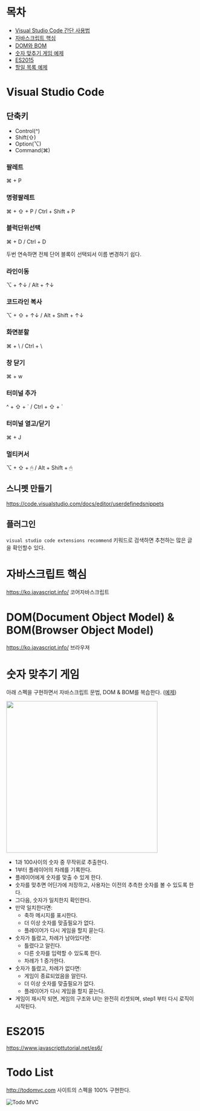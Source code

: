 # 목차
- [Visual Studio Code 간단 사용법](#visual-studio-code)
- [자바스크립트 핵심](#자바스크립트-핵심)
- [DOM와 BOM](#domdocument-object-model--bombrowser-object-model)
- [숫자 맞추기 게임 예제](#숫자-맞추기-게임)
- [ES2015](#es2015)
- [할일 목록 예제](#todo-list)

# Visual Studio Code

## 단축키
- Control(^)
- Shift(⇧)
- Option(⌥)
- Command(⌘)
  
### 팔레트
⌘ + P 

### 명령팔레트

⌘ + ⇧ + P / Ctrl + Shift + P

### 블럭단위선택

⌘ + D / Ctrl + D

두번 연속하면 전체 단어 블록이 선택되서 이름 변경하기 쉽다.

### 라인이동

⌥ + ↑↓ / Alt + ↑↓

### 코드라인 복사

⌥ + ⇧ + ↑↓ / Alt + Shift + ↑↓

### 화면분할

⌘ + \ / Ctrl + \

### 창 닫기

⌘ + w

### 터미널 추가

^ + ⇧ + \` / Ctrl + ⇧ + \`

### 터미널 열고/닫기

⌘ + J

### 멀티커서

⌥ + ⇧ + 🖱 / Alt + Shift + 🖱


## 스니펫 만들기
https://code.visualstudio.com/docs/editor/userdefinedsnippets

## 플러그인
`visual studio code extensions recommend` 키워드로 검색하면 추천하는 많은 글을 확인할수 있다.

# 자바스크립트 핵심
https://ko.javascript.info/ 코어자바스크립트 

# DOM(Document Object Model) & BOM(Browser Object Model)
https://ko.javascript.info/ 브라우져

# 숫자 맞추기 게임 
아래 스펙을 구현하면서 자바스크립트 문법, DOM & BOM를 복습한다. ([예제](https://developer.mozilla.org/ko/docs/Learn/JavaScript/First_steps/A_first_splash))

<img src="https://user-images.githubusercontent.com/2038652/73609864-fca23300-4614-11ea-8e3a-4e4a3b5fd567.png" width="400px" />


- 1과 100사이의 숫자 중 무작위로 추출한다.
- 1부터 플레이어의 차례를 기록한다.
- 플레이어에게 숫자를 맞출 수 있게 한다.
- 숫자를 맞추면 어딘가에 저장하고, 사용자는 이전의 추측한 숫자를 볼 수 있도록 한다.
- 그다음, 숫자가 일치한지 확인한다.
- 만약 일치한다면:
  - 축하 메시지를 표시한다.
  - 더 이상 숫자를 맞출필요가 없다.
  - 플레이어가 다시 게임을 할지 묻는다.
- 숫자가 틀렸고, 차례가 남아있다면:
  - 틀렸다고 알린다.
  - 다른 숫자를 입력할 수 있도록 한다.
  - 차례가 1 증가한다.
- 숫자가 틀렸고, 차례가 없다면:
  - 게임이 종료되었음을 알린다.
  - 더 이상 숫자를 맞출필요가 없다.
  - 플레이어가 다시 게임을 할지 묻는다.
- 게임이 재시작 되면, 게임의 구조와 UI는 완전히 리셋되며, step1 부터 다시 로직이 시작된다.

# ES2015
https://www.javascripttutorial.net/es6/

# Todo List
http://todomvc.com 사이트의 스펙을 100% 구현한다.

![Todo MVC](http://todomvc.com/site-assets/screenshot.png)
